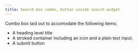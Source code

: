 ```yaml
---
title: Search box combo, button inside search widget
---
```


Combo box laid out to accomodate the following items:

* A heading level title
* A stroked container including an icon and a plain text input.
* A submit button
